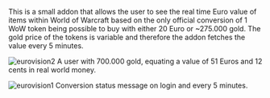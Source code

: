 This is a small addon that allows the user to see the real time Euro value of items within World of Warcraft based on the only official conversion of 1 WoW token being possible to buy with either 20 Euro or ~275.000 gold.
The gold price of the tokens is variable and therefore the addon fetches the value every 5 minutes.

![eurovision2](https://github.com/user-attachments/assets/b2f5e226-4f21-4602-af6f-3d6bce12f11c)
A user with 700.000 gold, equating a value of 51 Euros and 12 cents in real world money.

![eurovision1](https://github.com/user-attachments/assets/77a3caac-1fc6-4944-8802-50719fa088f7)
Conversion status message on login and every 5 minutes.

